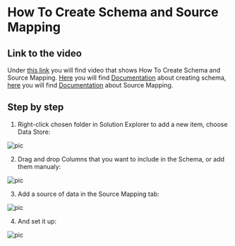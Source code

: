 
# How To Create Schema and Source Mapping

## Link to the video

Under [this link](https://profitbasedocs.blob.core.windows.net/videos/DS%20Basic%20-Creating%20Schema%20and%20source%20maping.mp4) you will find video that shows How To Create Schema and Source Mapping. [Here](../../datastores/creatingschema.md) you will find [Documentation](../../datastores/creatingschema.md) about creating schema, [here](../../datastores/sourcemapping.md) you will find [Documentation](../../datastores/sourcemapping.md) about Source Mapping.
<br/>


## Step by step


1. Right-click chosen folder in Solution Explorer to add a new item, choose Data Store:

![pic](https://profitbasedocs.blob.core.windows.net/images/HTdsSch%20(1).png)

2. Drag and drop Columns that you want to include in the Schema, or add them manualy:

![pic](https://profitbasedocs.blob.core.windows.net/images/HTdsSch%20(2).png)

3. Add a source of data in the Source Mapping tab:

![pic](https://profitbasedocs.blob.core.windows.net/images/HTdsSch%20(3).png)

4. And set it up:

![pic](https://profitbasedocs.blob.core.windows.net/images/HTdsSch%20(4).png)



